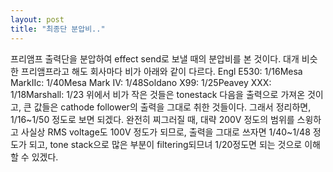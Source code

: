 ```yaml
---
layout: post
title: "최종단 분압비.."
---
```


프리앰프 출력단을 분압하여 effect send로 보낼 때의 분압비를 본 것이다. 대개 비슷한 프리앰프라고 해도 회사마다 비가 아래와 같이 다르다.
Engl E530: 1/16Mesa MarkIIc: 1/40Mesa Mark IV: 1/48Soldano X99: 1/25Peavey XXX: 1/18Marshall: 1/23
위에서 비가 작은 것들은 tonestack 다음을 출력으로 가져온 것이고, 큰 값들은 cathode follower의 출력을 그대로 취한 것들이다.
그래서 정리하면, 1/16~1/50 정도로 보면 되겠다. 완전히 찌그러질 때, 대략 200V 정도의 범위를 스윙하고 사실상 RMS voltage도 100V 정도가 되므로, 출력을 그대로 쓰자면 1/40~1/48 정도가 되고, tone stack으로 많은 부분이 filtering되므녀 1/20정도면 되는 것으로 이해할 수 있겠다.

